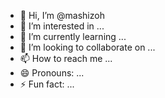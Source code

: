 - 👋 Hi, I’m @mashizoh
- 👀 I’m interested in ...
- 🌱 I’m currently learning ...
- 💞️ I’m looking to collaborate on ...
- 📫 How to reach me ...
- 😄 Pronouns: ...
- ⚡ Fun fact: ...

<!---
mashizoh/mashizoh is a ✨ special ✨ repository because its `README.md` (this file) appears on your GitHub profile.
You can click the Preview link to take a look at your changes.
--->
